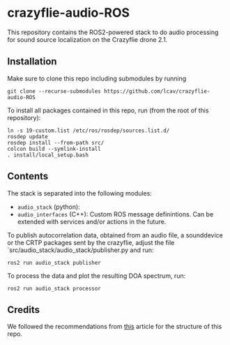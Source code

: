 # crazyflie-audio-ROS

This repository contains the ROS2-powered stack to do audio processing for sound source localization on the Crazyflie drone 2.1. 

## Installation

Make sure to clone this repo including submodules by running
```
git clone --recurse-submodules https://github.com/lcav/crazyflie-audio-ROS
```

To install all packages contained in this repo, run (from the root of this repository): 

```
ln -s 19-custom.list /etc/ros/rosdep/sources.list.d/
rosdep update 
rosdep install --from-path src/
colcon build --symlink-install
. install/local_setup.bash
```

## Contents    

The stack is separated into the following modules:

- `audio_stack` (python): 
- `audio_interfaces` (C++): Custom ROS message definintions. Can be extended with services and/or actions in the future. 

To publish autocorrelation data, obtained from an audio file, a sounddevice or the CRTP packages sent by the crazyflie, 
adjust the file `src/audio_stack/audio_stack/publisher.py and run:

```
ros2 run audio_stack publisher
```

To process the data and plot the resulting DOA spectrum, run:
```
ros2 run audio_stack processor
```

## Credits

We followed the recommendations from [this](https://roboticsbackend.com/package-organization-for-a-ros-stack-best-practices/) article for the structure of this repo. 

